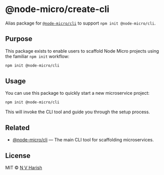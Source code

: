 # @node-micro/create-cli

Alias package for [`@node-micro/cli`](https://www.npmjs.com/package/@node-micro/cli) to support `npm init @node-micro/cli`.

## Purpose

This package exists to enable users to scaffold Node Micro projects using the familiar `npm init` workflow:

```sh
npm init @node-micro/cli
```

## Usage

You can use this package to quickly start a new microservice project:

```sh
npm init @node-micro/cli
```

This will invoke the CLI tool and guide you through the setup process.

## Related

- [@node-micro/cli](https://www.npmjs.com/package/@node-micro/cli) — The main CLI tool for scaffolding microservices.

## License

MIT © [N V Harish](https://github.com/nvharish/node-micro)